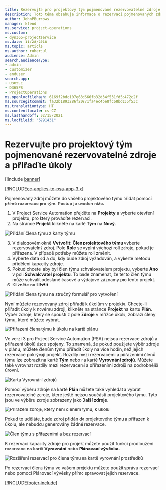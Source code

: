 ```yaml
---
title: Rezervujte pro projektový tým pojmenované rezervovatelné zdroje a přiřaďte úkoly
description: Toto téma obsahuje informace o rezervaci pojmenovaných zdrojů pro projektové týmy a jejich přiřazování k úkolům.
author: JohnPBurrows
manager: kfend
ms.service: project-operations
ms.custom:
- dyn365-projectservice
ms.date: 11/28/2018
ms.topic: article
ms.author: ruhercul
audience: Admin
search.audienceType:
- admin
- customizer
- enduser
search.app:
- D365CE
- D365PS
- ProjectOperations
ms.openlocfilehash: 6169f2bdc107e63d666fb32d34f531fd5d472c2f
ms.sourcegitcommit: fa32b1893286f20271fa4ec4be8fc68bd135f53c
ms.translationtype: HT
ms.contentlocale: cs-CZ
ms.lasthandoff: 02/15/2021
ms.locfileid: "5291431"
---
```

# <a name="book-named-bookable-resources-to-a-project-team-and-assign-tasks"></a>Rezervujte pro projektový tým pojmenované rezervovatelné zdroje a přiřaďte úkoly 

[!include [banner](../includes/psa-now-project-operations.md)]

[!INCLUDE[cc-applies-to-psa-app-3.x](../includes/cc-applies-to-psa-app-3x.md)]

Pojmenovaný zdroj můžete do vašeho projektového týmu přidat pomocí přímé rezervace pro tým. Postup je uveden níže.

1. V Project Service Automation přejděte na **Projekty** a vyberte otevření projektu, pro který provádíte rezervaci.
2. Na stránce **Projekt** klikněte na kartě **Tým** na **Nový**. 

![Přidání člena týmu z karty týmu](media/RM-how-to-1.png)

3. V dialogovém okně **Vytvořit: Člen projektového týmu** vyberte rezervovatelný zdroj. Pole **Role** se vyplní výchozí rolí zdroje, pokud je přiřazena. V případě potřeby můžete roli změnit. 
4. Vyberte data od a do, kdy bude zdroj vyžadován, a vyberte metodu přidělení kapacity zdroje. 
5. Pokud chcete, aby byl člen týmu schvalovatelem projektu, vyberte **Ano** v poli **Schvalovatel projektu**. To bude znamenat, že tento člen týmu může schválit odeslané časové a výdajové záznamy pro tento projekt. 
6. Klikněte na **Uložit**.

![Přidání člena týmu na stručný formulář pro vytvoření](media/RM-how-to-2.png)


Nyní můžete rezervovaný zdroj přiřadit k úkolům v projektu. Chcete-li přiřadit úkoly k novému zdroji, klikněte na stránce **Projekt** na kartu **Plán**. Výběr zdroje, který se spouští z pole **Zdroje** v mřížce úkolu, zobrazí členy týmu, které můžete vybrat.

![Přiřazení člena týmu k úkolu na kartě plánu](media/RM-how-to-3.png)

Ve verzi 3 pro Project Service Automation (PSA) nejsou rezervace zdrojů a přiřazení úkolů úzce spojeny. To znamená, že pokud použijete výběr zdroje v plánu, můžete členům týmu přiřadit úkoly na více hodin, než jejich rezervace pokrývají projekt.
Rozdíly mezi rezervacemi a přiřazeními členů týmu lze zobrazit na kartě **Tým** nebo na kartě **Vyrovnání zdrojů**. Můžete také vyrovnat rozdíly mezi rezervacemi a přiřazeními zdrojů na podrobnější úrovni.

![Karta Vyrovnání zdrojů](media/RM-how-to-4.png)

Pomocí výběru zdroje na kartě **Plán** můžete také vyhledat a vybrat rezervovatelné zdroje, které ještě nejsou součástí projektového týmu. Tyto jsou ve výběru zdroje zobrazeny jako **Další zdroje**.

![Přiřazení zdroje, který není členem týmu, k úkolu](media/RM-how-to-5.png)

Pokud to uděláte, bude zdroj přidán do projektového týmu a přiřazen k úkolu, ale nebudou generovány žádné rezervace.

![Člen týmu s přiřazeními a bez rezervací](media/RM-how-to-6.png)

K rezervaci kapacity zdroje pro projekt můžete použít funkci prodloužení rezervace na kartě **Vyrovnání** nebo **Plánovací vývěska**.

![Rozšíření rezervací pro člena týmu na kartě vyrovnání prostředků](media/RM-how-to-7.png)

Po rezervaci člena týmu ve vašem projektu můžete použít správu rezervací nebo pomocí Plánovací vývěsky přímo spravovat jejich rezervace.


[!INCLUDE[footer-include](../includes/footer-banner.md)]